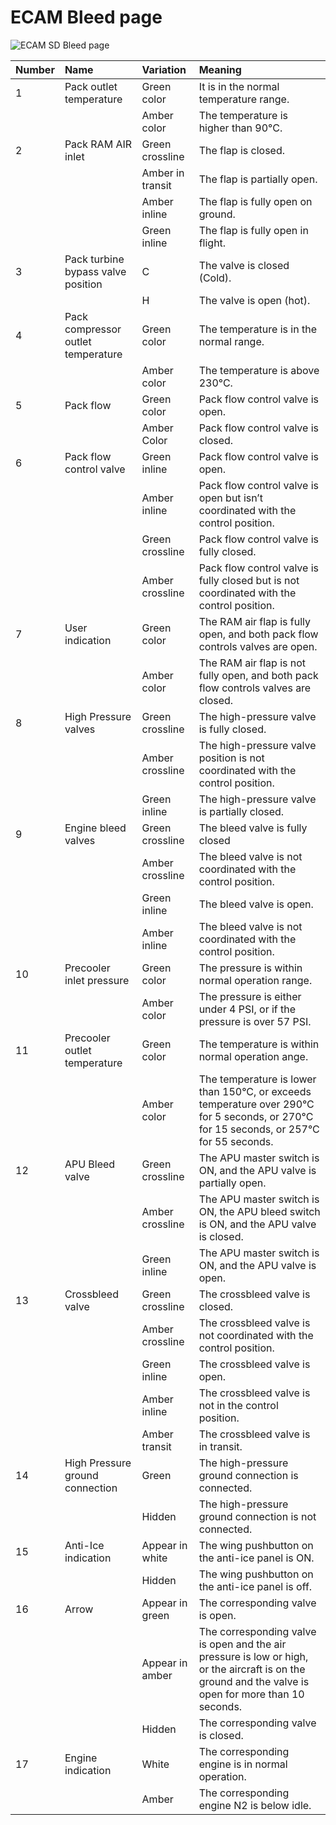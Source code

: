 ﻿# ECAM Bleed page

![ECAM SD Bleed page](../../../../assets/a32nx-briefing/overhead-panel/bleed.png "ECAM SD Bleed page")

| Number | Name                               | Variation        | Meaning                                                                                                                                               |
|:-------|:-----------------------------------|:-----------------|:------------------------------------------------------------------------------------------------------------------------------------------------------|
| 1      | Pack outlet temperature            | Green color      | It is in the normal temperature range.                                                                                                                |
|        |                                    | Amber color      | The temperature is higher than 90°C.                                                                                                                  |
| 2      | Pack RAM AIR inlet                 | Green crossline  | The flap is closed.                                                                                                                                   |
|        |                                    | Amber in transit | The flap is partially open.                                                                                                                           |
|        |                                    | Amber inline     | The flap is fully open on ground.                                                                                                                     |
|        |                                    | Green inline     | The flap is fully open in flight.                                                                                                                     |
| 3      | Pack turbine bypass valve position | C                | The valve is closed (Cold).                                                                                                                           |
|        |                                    | H                | The valve is open (hot).                                                                                                                              |
| 4      | Pack compressor outlet temperature | Green color      | The temperature is in the normal range.                                                                                                               |
|        |                                    | Amber color      | The temperature is above 230°C.                                                                                                                       |
| 5      | Pack flow                          | Green color      | Pack flow control valve is open.                                                                                                                      |
|        |                                    | Amber Color      | Pack flow control valve is closed.                                                                                                                    |
| 6      | Pack flow control valve            | Green inline     | Pack flow control valve is open.                                                                                                                      |
|        |                                    | Amber inline     | Pack flow control valve is open but isn’t coordinated with the control position.                                                                      |
|        |                                    | Green crossline  | Pack flow control valve is fully closed.                                                                                                              |
|        |                                    | Amber crossline  | Pack flow control valve is fully closed but is not coordinated with the control position.                                                             |
| 7      | User indication                    | Green color      | The RAM air flap is fully open, and both pack flow controls valves are open.                                                                          |
|        |                                    | Amber color      | The RAM air flap is not fully open, and both pack flow controls valves are closed.                                                                    |
| 8      | High Pressure valves               | Green crossline  | The high-pressure valve is fully closed.                                                                                                              |
|        |                                    | Amber crossline  | The high-pressure valve position is not coordinated with the control position.                                                                        |
|        |                                    | Green inline     | The high-pressure valve is partially closed.                                                                                                          |
| 9      | Engine bleed valves                | Green crossline  | The bleed valve is fully closed                                                                                                                       |
|        |                                    | Amber crossline  | The bleed valve is not coordinated with the control position.                                                                                         |
|        |                                    | Green inline     | The bleed valve is open.                                                                                                                              |
|        |                                    | Amber inline     | The bleed valve is not coordinated with the control position.                                                                                         |
| 10     | Precooler inlet pressure           | Green color      | The pressure is within normal operation range.                                                                                                        |
|        |                                    | Amber color      | The pressure is either under 4 PSI, or if the pressure is over 57 PSI.                                                                                |
| 11     | Precooler outlet temperature       | Green color      | The temperature is within normal operation ange.                                                                                                      |
|        |                                    | Amber color      | The temperature is lower than 150°C, or exceeds temperature over 290°C for 5 seconds, or 270°C for 15 seconds, or 257°C for 55 seconds.               |
| 12     | APU Bleed valve                    | Green crossline  | The APU master switch is ON, and the APU valve is partially open.                                                                                     |
|        |                                    | Amber crossline  | The APU master switch is ON, the APU bleed switch is ON, and the APU valve is closed.                                                                 |
|        |                                    | Green inline     | The APU master switch is ON, and the APU valve is open.                                                                                               |
| 13     | Crossbleed valve                   | Green crossline  | The crossbleed valve is closed.                                                                                                                       |
|        |                                    | Amber crossline  | The crossbleed valve is not coordinated with the control position.                                                                                    |
|        |                                    | Green inline     | The crossbleed valve is open.                                                                                                                         |
|        |                                    | Amber inline     | The crossbleed valve is not in the control position.                                                                                                  |
|        |                                    | Amber transit    | The crossbleed valve is in transit.                                                                                                                   |
| 14     | High Pressure ground connection    | Green            | The high-pressure ground connection is connected.                                                                                                     |
|        |                                    | Hidden           | The high-pressure ground connection is not connected.                                                                                                 |
| 15     | Anti-Ice indication                | Appear in white  | The wing pushbutton on the anti-ice panel is ON.                                                                                                      |
|        |                                    | Hidden           | The wing pushbutton on the anti-ice panel is off.                                                                                                     |
| 16     | Arrow                              | Appear in green  | The corresponding valve is open.                                                                                                                      |
|        |                                    | Appear in amber  | The corresponding valve is open and the air pressure is low or high, or the aircraft is on the ground and the valve is open for more than 10 seconds. |
|        |                                    | Hidden           | The corresponding valve is closed.                                                                                                                    |
| 17     | Engine indication                  | White            | The corresponding engine is in normal operation.                                                                                                      |
|        |                                    | Amber            | The corresponding engine N2 is below idle.                                                                                                            |

